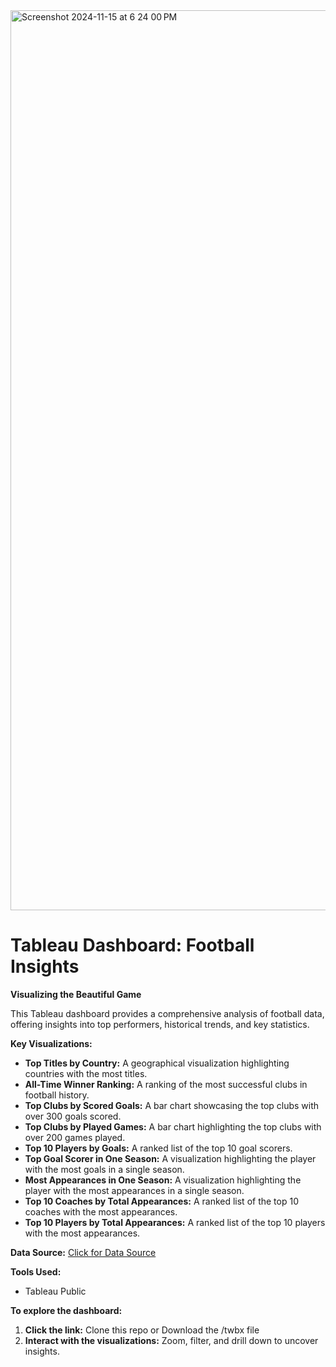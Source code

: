 
<img width="1440" alt="Screenshot 2024-11-15 at 6 24 00 PM" src="https://github.com/user-attachments/assets/fe5db894-6c7a-47d3-b54c-93d41c7a24c0">

# Tableau Dashboard: Football Insights

**Visualizing the Beautiful Game**

This Tableau dashboard provides a comprehensive analysis of football data, offering insights into top performers, historical trends, and key statistics.

**Key Visualizations:**

* **Top Titles by Country:** A geographical visualization highlighting countries with the most titles.
* **All-Time Winner Ranking:** A ranking of the most successful clubs in football history.
* **Top Clubs by Scored Goals:** A bar chart showcasing the top clubs with over 300 goals scored.
* **Top Clubs by Played Games:** A bar chart highlighting the top clubs with over 200 games played.
* **Top 10 Players by Goals:** A ranked list of the top 10 goal scorers.
* **Top Goal Scorer in One Season:** A visualization highlighting the player with the most goals in a single season.
* **Most Appearances in One Season:** A visualization highlighting the player with the most appearances in a single season.
* **Top 10 Coaches by Total Appearances:** A ranked list of the top 10 coaches with the most appearances.
* **Top 10 Players by Total Appearances:** A ranked list of the top 10 players with the most appearances.

**Data Source:** [Click for Data Source](https://www.kaggle.com/datasets/sharvagya/champions-league-2324)

**Tools Used:**
* Tableau Public

**To explore the dashboard:**
1. **Click the link:** Clone this repo or Download the /twbx file
2. **Interact with the visualizations:** Zoom, filter, and drill down to uncover insights.
